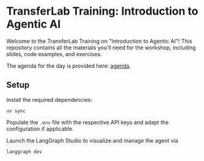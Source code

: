 # TransferLab Training: Introduction to Agentic AI

Welcome to the TransferLab Training on "Introduction to Agentic AI"! This
repository contains all the materials you'll need for the workshop, including
slides, code examples, and exercises.

The agenda for the day is provided here:
[agenda](./slides/sections/agenda/slides.md).

## Setup

Install the required dependencies:

```shell
uv sync
```

Populate the `.env` file with the respective API keys and adapt the
configuration if applicable.

Launch the LangGraph Studio to visualize and manage the agent via

```shell
langgraph dev
```
